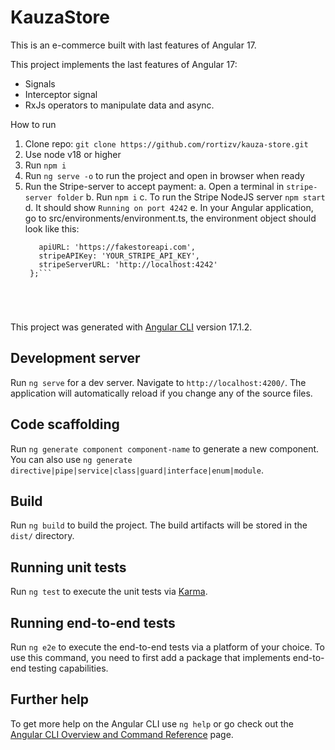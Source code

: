 # KauzaStore

This is an e-commerce built with last features of Angular 17.

This project implements the last features of Angular 17:
- Signals
- Interceptor signal
- RxJs operators to manipulate data and async.

How to run
1. Clone repo: ```git clone https://github.com/rortizv/kauza-store.git```
2. Use node v18 or higher
3. Run ```npm i```
4. Run ```ng serve -o``` to run the project and open in browser when ready
5. Run the Stripe-server to accept payment:
   a. Open a terminal in ```stripe-server folder```
   b. Run ```npm i```
   c. To run the Stripe NodeJS server ```npm start```
   d. It should show ```Running on port 4242```
   e. In your Angular application, go to src/environments/environment.ts, the environment object should look like this:
     ```export const environment = {
        apiURL: 'https://fakestoreapi.com',
        stripeAPIKey: 'YOUR_STRIPE_API_KEY',
        stripeServerURL: 'http://localhost:4242'
      };```





This project was generated with [Angular CLI](https://github.com/angular/angular-cli) version 17.1.2.

## Development server

Run `ng serve` for a dev server. Navigate to `http://localhost:4200/`. The application will automatically reload if you change any of the source files.

## Code scaffolding

Run `ng generate component component-name` to generate a new component. You can also use `ng generate directive|pipe|service|class|guard|interface|enum|module`.

## Build

Run `ng build` to build the project. The build artifacts will be stored in the `dist/` directory.

## Running unit tests

Run `ng test` to execute the unit tests via [Karma](https://karma-runner.github.io).

## Running end-to-end tests

Run `ng e2e` to execute the end-to-end tests via a platform of your choice. To use this command, you need to first add a package that implements end-to-end testing capabilities.

## Further help

To get more help on the Angular CLI use `ng help` or go check out the [Angular CLI Overview and Command Reference](https://angular.io/cli) page.
